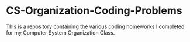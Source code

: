 # CS-Organization-Coding-Problems
This is a repository containing the various coding homeworks I completed for my Computer System Organization Class. 
